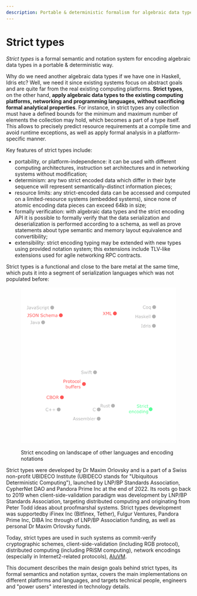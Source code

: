 ```yaml
---
description: Portable & deterministic formalism for algebraic data types
---
```


# Strict types

_Strict types_ is a formal semantic and notation system for encoding algebraic data types in a portable & deterministic way.

Why do we need another algebraic data types if we have one in Haskell, Idris etc? Well, we need it since existing systems focus on abstract goals and are quite far from the real existing computing platforms. **Strict types**, on the other hand, **apply algebraic data types to the existing computing platforms, networking and programming languages, without sacrificing formal analytical properties**. For instance, in strict types any collection must have a defined bounds for the minimum and maximum number of elements the collection may hold, which becomes a part of a type itself. This allows to precisely predict resource requirements at a compile time and avoid runtime exceptions, as well as apply formal analysis in a platform-specific manner.

Key features of strict types include:

* portability, or platform-independence: it can be used with different computing architectures, instruction set architectures and in networking systems without modification;
* determinism: any two strict encoded data which differ in their byte sequence will represent semantically-distinct information pieces;
* resource limits: any strict-encoded data can be accessed and computed on a limited-resource systems (embedded systems), since none of atomic encoding data pieces can exceed 64kb in size;
* formally verification: with algebraic data types and the strict encoding API it is possible to formally verify that the data serialization and deserialization is performed according to a schema, as well as prove statements about type semantic and memory layout equivalence and convertibility;
* extensibility: strict encoding typing may be extended with new types using provided notation system; this extensions include TLV-like extensions used for agile networking RPC contracts.

Strict types is a functional and close to the bare metal at the same time, which puts it into a segment of serialization languages which was not populated before:&#x20;

<figure><img src=".gitbook/assets/strict-encoding-box-black (1).png" alt=""><figcaption><p>Strict encoding on landscape of other languages and encoding notations</p></figcaption></figure>

Strict types were developed by Dr Maxim Orlovsky and is a part of a Swiss non-profit UBIDECO Institute (UBIDECO stands for "Ubiquitous Deterministic Computing"), launched by LNP/BP Standards Association, CypherNet DAO and Pandora Prime Inc at the end of 2022. Its roots go back to 2019 when client-side-validation paradigm was development by LNP/BP Standards Association, targeting distributed computing and originating from Peter Todd ideas about proofmarshal systems. Strict types development was supportedby iFinex Inc (Bitfinex, Tether), Fulgur Ventures, Pandora Prime Inc, DIBA Inc through of LNP/BP Association funding, as well as personal Dr Maxim Orlovsky funds.

Today, strict types are used in such systems as commit-verify cryptographic schemes, client-side-validation (including RGB protocol), distributed computing (including PRiSM computing), network encodings (especially in Internet2-related protocols), [AluVM](https://www.aluvm.org).

This document describes the main design goals behind strict types, its formal semantics and notation syntax, covers the main implementations on different platforms and languages, and targets technical people, engineers and "power users" interested in technology details.
